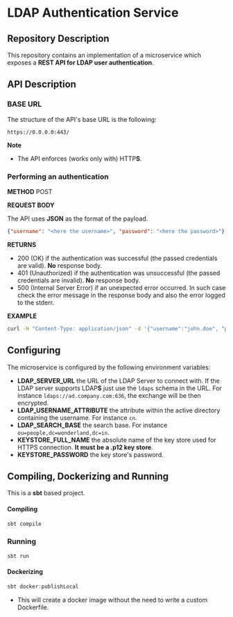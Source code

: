 # LDAP Authentication Service
## Repository Description
This repository contains an implementation of a microservice which exposes a **REST API for LDAP user authentication**.

## API Description

### BASE URL

The structure of the API's base URL is the following:

```http
https://0.0.0.0:443/
```

**Note**

- The API enforces (works only with) HTTP**S**.

### Performing an authentication

**METHOD** POST

**REQUEST BODY**

The API uses **JSON** as the format of the payload.

```json
{"username": "<here the username>", "password": "<here the password>"}
```

**RETURNS**

- 200 (OK) if the authentication was successful (the passed credentials are valid). **No** response body.
- 401 (Unauthorized) if the authentication was unsuccessful (the passed credentials are invalid). **No** response body.
- 500 (Internal Server Error) if an unexpected error occurred. In such case check the error message in the response body and also the error logged to the stderr. 

**EXAMPLE**
```bash
curl -H "Content-Type: application/json" -d '{"username":"john.doe", "password":"secret"}' https://example.com/
```

## Configuring

The microservice is configured by the following environment variables:

- **LDAP_SERVER_URL** the URL of the LDAP Server to connect with. If the LDAP server supports LDAP**S** just use the `ldaps` schema in the URL. For instance `ldaps://ad.company.com:636`, the exchange will be then encrypted.
- **LDAP_USERNAME_ATTRIBUTE** the attribute within the active directory containing the username. For instance `cn`.
- **LDAP_SEARCH_BASE** the search base. For instance `ou=people,dc=wonderland,dc=in`.
- **KEYSTORE_FULL_NAME** the absolute name of the key store used for HTTPS connection. **It must be a .p12 key store**.
- **KEYSTORE_PASSWORD** the key store's password.

## Compiling, Dockerizing and Running

This is a **sbt** based project. 

#### Compiling

```powershell
sbt compile
```

### Running

```powershell
sbt run
```

#### Dockerizing 

```powershell
sbt docker:publishLocal
```

* This will create a docker image without the need to write a custom Dockerfile.

